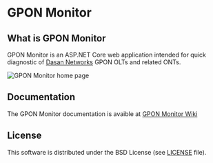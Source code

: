 # GPON Monitor
## What is GPON Monitor
GPON Monitor is an ASP.NET Core web application intended for quick diagnostic of [Dasan Networks](http://www.dasannetworks.com) GPON OLTs and related ONTs. 

![GPON Monitor home page](https://raw.githubusercontent.com/bartekkois/GPONMonitor/master/screenshot.jpg)

## Documentation
The GPON Monitor documentation is avaible at [GPON Monitor Wiki](https://github.com/bartekkois/GPONMonitor/wiki/Home)

## License
This software is distributed under the BSD License (see [LICENSE](https://github.com/bartekkois/GPONMonitor/blob/master/LICENSE) file).
